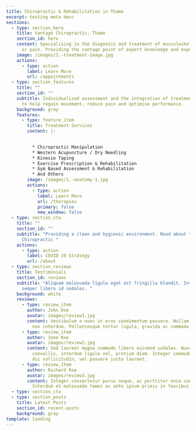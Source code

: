 ```yaml
---
title: Chiropractic & Rehabilitation in Thame
excerpt: testing meta desc
sections:
  - type: section_hero
    title: Vantage Chiropractic, Thame
    section_id: hero
    content: Specialising in the diagnosis and treatment of musculoskeletal injury
      or pain. Providing the vantage point of expert knowledge and experience.
    image: /images/3.-treatment-image.jpg
    actions:
      - type: action
        label: Learn More
        url: /appointments
  - type: section_features
    title: ""
    section_id: ""
    subtitle: Individualised assessment and the integration of treatment techniques
      to help regain movement, reduce pain and optimise performance.
    background: gray
    features:
      - type: feature_item
        title: Treatment Services
        content: |-
          

          * Chiropractic Manipulation
          * Western Acupuncture / Dry Needling
          * Kinesio Taping
          * Exercise Prescription & Rehabilitation
          * Gym Based Assessment & Rehabilitation
          * And Others
        image: /images/1.-anatomy-1.jpg
        actions:
          - type: action
            label: Learn More
            url: /therapies
            primary: false
            new_window: false
  - type: section_cta
    title: ""
    section_id: ""
    subtitle: "Providing a clean and hygienic environment. Read about the Vantage
      Chiropractic "
    actions:
      - type: action
        label: COVID 19 Strategy
        url: /about
  - type: section_reviews
    title: Testimonials
    section_id: reviews
    subtitle: "Aliquam malesuada ligula eget est fringilla blandit. Integer finibus
      semper libero id sodales. "
    background: white
    reviews:
      - type: review_item
        author: John Doe
        avatar: images/review1.jpg
        content: Vestibulum a nunc ut eros condimentum posuere. Nullam dapibus quis nunc
          non interdum. Pellentesque tortor ligula, gravida ac commodo eu.
      - type: review_item
        author: Jane Roe
        avatar: images/review2.jpg
        content: Sed laoreet magna commodo libero euismod sodales. Nunc ac libero
          convallis, interdum ligula vel, pretium diam. Integer commodo sem at
          dui sollicitudin, vel posuere justo laoreet.
      - type: review_item
        author: Richard Roe
        avatar: images/review3.jpg
        content: Integer consectetur purus neque, ac porttitor enim convallis vitae.
          Interdum et malesuada fames ac ante ipsum primis in faucibus.
  - type: section_cta
  - type: section_posts
    title: Latest Posts
    section_id: recent-posts
    background: gray
template: landing
---
```

